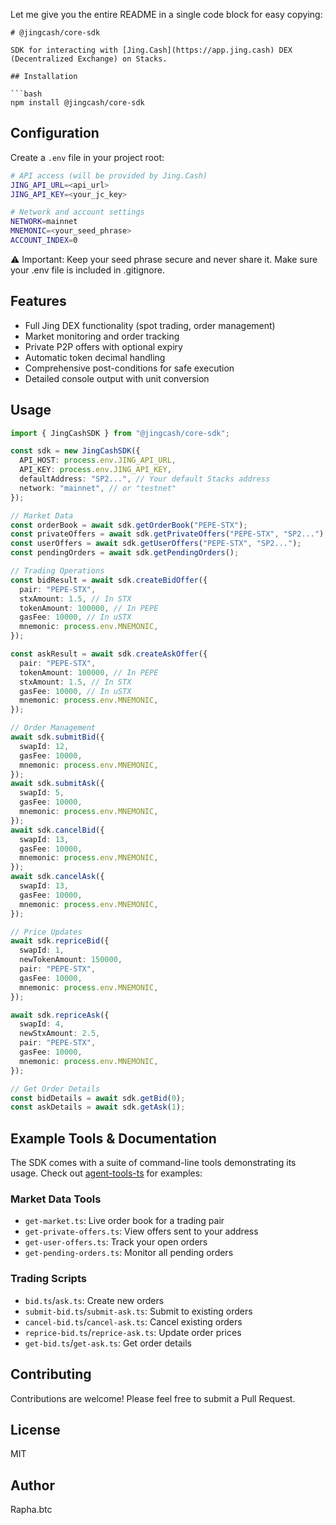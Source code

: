 Let me give you the entire README in a single code block for easy copying:

````
# @jingcash/core-sdk

SDK for interacting with [Jing.Cash](https://app.jing.cash) DEX (Decentralized Exchange) on Stacks.

## Installation

```bash
npm install @jingcash/core-sdk
````

## Configuration

Create a `.env` file in your project root:

```bash
# API access (will be provided by Jing.Cash)
JING_API_URL=<api_url>
JING_API_KEY=<your_jc_key>

# Network and account settings
NETWORK=mainnet
MNEMONIC=<your_seed_phrase>
ACCOUNT_INDEX=0
```

⚠️ Important: Keep your seed phrase secure and never share it. Make sure your .env file is included in .gitignore.

## Features

- Full Jing DEX functionality (spot trading, order management)
- Market monitoring and order tracking
- Private P2P offers with optional expiry
- Automatic token decimal handling
- Comprehensive post-conditions for safe execution
- Detailed console output with unit conversion

## Usage

```typescript
import { JingCashSDK } from "@jingcash/core-sdk";

const sdk = new JingCashSDK({
  API_HOST: process.env.JING_API_URL,
  API_KEY: process.env.JING_API_KEY,
  defaultAddress: "SP2...", // Your default Stacks address
  network: "mainnet", // or "testnet"
});

// Market Data
const orderBook = await sdk.getOrderBook("PEPE-STX");
const privateOffers = await sdk.getPrivateOffers("PEPE-STX", "SP2...");
const userOffers = await sdk.getUserOffers("PEPE-STX", "SP2...");
const pendingOrders = await sdk.getPendingOrders();

// Trading Operations
const bidResult = await sdk.createBidOffer({
  pair: "PEPE-STX",
  stxAmount: 1.5, // In STX
  tokenAmount: 100000, // In PEPE
  gasFee: 10000, // In uSTX
  mnemonic: process.env.MNEMONIC,
});

const askResult = await sdk.createAskOffer({
  pair: "PEPE-STX",
  tokenAmount: 100000, // In PEPE
  stxAmount: 1.5, // In STX
  gasFee: 10000, // In uSTX
  mnemonic: process.env.MNEMONIC,
});

// Order Management
await sdk.submitBid({
  swapId: 12,
  gasFee: 10000,
  mnemonic: process.env.MNEMONIC,
});
await sdk.submitAsk({
  swapId: 5,
  gasFee: 10000,
  mnemonic: process.env.MNEMONIC,
});
await sdk.cancelBid({
  swapId: 13,
  gasFee: 10000,
  mnemonic: process.env.MNEMONIC,
});
await sdk.cancelAsk({
  swapId: 13,
  gasFee: 10000,
  mnemonic: process.env.MNEMONIC,
});

// Price Updates
await sdk.repriceBid({
  swapId: 1,
  newTokenAmount: 150000,
  pair: "PEPE-STX",
  gasFee: 10000,
  mnemonic: process.env.MNEMONIC,
});

await sdk.repriceAsk({
  swapId: 4,
  newStxAmount: 2.5,
  pair: "PEPE-STX",
  gasFee: 10000,
  mnemonic: process.env.MNEMONIC,
});

// Get Order Details
const bidDetails = await sdk.getBid(0);
const askDetails = await sdk.getAsk(1);
```

## Example Tools & Documentation

The SDK comes with a suite of command-line tools demonstrating its usage. Check out [agent-tools-ts](https://github.com/aibtcdev/agent-tools-ts) for examples:

### Market Data Tools

- `get-market.ts`: Live order book for a trading pair
- `get-private-offers.ts`: View offers sent to your address
- `get-user-offers.ts`: Track your open orders
- `get-pending-orders.ts`: Monitor all pending orders

### Trading Scripts

- `bid.ts`/`ask.ts`: Create new orders
- `submit-bid.ts`/`submit-ask.ts`: Submit to existing orders
- `cancel-bid.ts`/`cancel-ask.ts`: Cancel existing orders
- `reprice-bid.ts`/`reprice-ask.ts`: Update order prices
- `get-bid.ts`/`get-ask.ts`: Get order details

## Contributing

Contributions are welcome! Please feel free to submit a Pull Request.

## License

MIT

## Author

Rapha.btc

```

```
